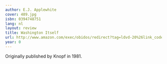 ```yaml
---
author: E.J. Applewhite
cover: 489.jpg
isbn: 0394748751
lang: nl
layout: review
title: Washington Itself
url: http://www.amazon.com/exec/obidos/redirect?tag=ldvd-20%26link_code=xm2%26camp=2025%26creative=165953%26path=http://www.amazon.com/gp/redirect.html%253fASIN=0394748751%2526tag=ldvd-20%2526lcode=xm2%2526cID=2025%2526ccmID=165953%2526location=/o/ASIN/0394748751%25253FSubscriptionId=0VJDVJ14KM0P0VXDCQ82
year: 0
---
```

Originally published by Knopf in 1981.
